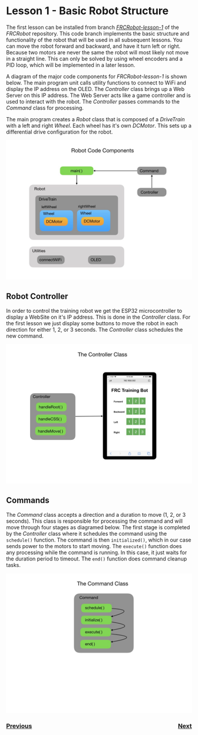 # <a name="code"></a>Lesson 1 - Basic Robot Structure
The first lesson can be installed from branch <i>[FRCRobot-lesson-1](https://github.com/mjwhite8119/FRCRobot/tree/FRCRobot-lesson-1)</i> of the <i>FRCRobot</i> repository. This code branch implements the  basic structure and functionality of the robot that will be used in all subsequent lessons. You can move the robot forward and backward, and have it turn left or right. Because two motors are never the same the robot will most likely not move in a straight line.  This can only be solved by using wheel encoders and a PID loop, which will be implemented in a later lesson.

A diagram of the major code components for <i>FRCRobot-lesson-1</i> is shown below. The main program unit calls utility functions to connect to WiFi and display the IP address on the OLED.  The <i>Controller</i> class brings up a Web Server on this IP address. The Web Server acts like a game controller and is used to interact with the robot. The <i>Controller</i> passes commands to the <i>Command</i> class for processing. 

The main program creates a <i>Robot</i> class that is composed of a <i>DriveTrain</i> with a left and right <i>Wheel</i>.  Each wheel has it's own <i>DCMotor</i>.  This sets up a differential drive configuration for the robot.

![Robot Model](../images/FRCRobot/FRCRobot.001.jpeg)

## Robot Controller
In order to control the training robot we get the ESP32 microcontroller to display a WebSite on it's IP address. This is done in the <i>Controller</i> class.  For the first lesson we just display some buttons to move the robot in each direction for either 1, 2, or 3 seconds. The <i>Controller</i> class schedules the new command.

![Robot Controller](../images/FRCRobot/FRCRobot.003.jpeg)

## Commands
The <i>Command</i> class accepts a direction and a duration to move (1, 2, or 3 seconds). This class is responsible for processing the command and will move through four stages as diagramed below.  The first stage is completed by the <i>Controller</i> class where it schedules the command using the `schedule()` function. The command is then `initialized()`, which in our case sends power to the motors to start moving. The `execute()` function does any processing while the command is running.  In this case, it just waits for the duration period to timeout. The `end()` function does command cleanup tasks. 

![Command](../images/FRCRobot/FRCRobot.002.jpeg)

<h3><span style="float:left">
<a href="trainingRobot">Previous</a></span>
<span style="float:right">
<a href="code2">Next</a></span></h3>
